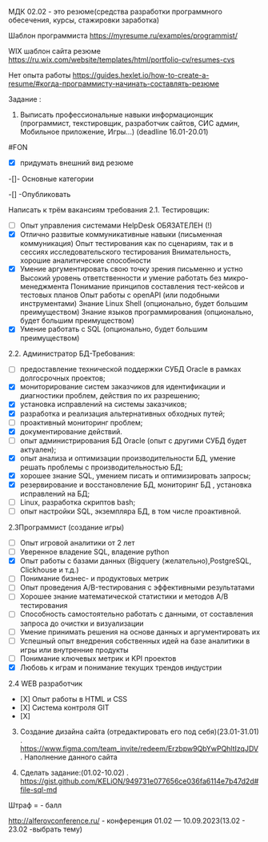 МДК 02.02 - это резюме(средства разработки программного обесечения, курсы, стажировки заработка)

Шаблон программиста https://myresume.ru/examples/programmist/ 

WIX шаблон сайта резюме https://ru.wix.com/website/templates/html/portfolio-cv/resumes-cvs 

Нет опыта работы https://guides.hexlet.io/how-to-create-a-resume/#когда-программисту-начинать-составлять-резюме 

Задание :

1. Выписать профессиональные навыки информационщик  (программист, текстировщик, разработчик сайтов, СИС админ, Мобильное приложение, Игры...) (deadline 16.01-20.01)

#FON
-[X] придумать внешний вид резюме

-[]- Основные категории

-[] -Опубликовать 

Написать к трём вакансиям требования
2.1. Тестировщик:
- [ ] Опыт управления системами HelpDesk ОБЯЗАТЕЛЕН (!)
- [X] Отлично развитые коммуникативные навыки (письменная коммуникация)
Опыт тестирования как по сценариям, так и в сессиях исследовательского тестирования
Внимательность, хорошие аналитические способности
- [X] Умение аргументировать свою точку зрения письменно и устно
Высокий уровень ответственности и умение работать без микро-менеджмента
Понимание принципов составления тест-кейсов и тестовых планов
Опыт работы с openAPI (или подобными инструментами)
Знание Linux Shell (опционально, будет большим преимуществом)
Знание языков программирования (опционально, будет большим преимуществом)
- [X] Умение работать с SQL (опционально, будет большим преимуществом)

2.2. Администратор БД-Требования:

- [ ] предоставление технической поддержки СУБД Oracle в рамках долгосрочных проектов;
- [X] мониторирование систем заказчиков для идентификации и диагностики проблем, действия по их разрешению;
- [X] установка исправлений на системы заказчиков;
- [X] разработка и реализация альтернативных обходных путей;
- [ ] проактивный мониторинг проблем;
- [X] документирование действий.
- [ ] опыт администрирования БД Oracle (опыт с другими СУБД будет актуален);
- [X] опыт анализа и оптимизации производительности БД, умение решать проблемы с производительностью БД;
- [X] хорошее знание SQL, умением писать и оптимизировать запросы;
- [X] резервирование и восстановление БД, мониторинг БД , установка исправлений на БД;
- [ ] Linux, разработка скриптов bash;
- [ ] опыт настройки SQL, экземпляра БД, в том числе проактивной.

2.3Программист (создание игры)

-[ ] Опыт игровой аналитики от 2 лет
- [ ] Уверенное владение SQL, владение python
- [X] Опыт работы с базами данных (Bigquery (желательно),PostgreSQL, Clickhouse и т.д.)
- [ ] Понимание бизнес- и продуктовых метрик
- [ ] Опыт проведения A/B-тестирования с эффективными результатами
- [ ] Хорошее знание математической статистики и методов A/B тестирования
- [ ] Способность самостоятельно работать с данными, от составления запроса до очистки и визуализации
- [ ] Умение принимать решения на основе данных и аргументировать их
- [ ] Успешный опыт внедрения собственных идей на базе аналитики в игры или внутренние продукты
- [ ] Понимание ключевых метрик и KPI проектов
- [X] Любовь к играм и понимание текущих трендов индустрии

2.4 WEB разработчик
- [Х] Опыт работы в HTML и CSS
- [Х] Система контроля GIT 
- [Х]




3. Создание дизайна сайта (отредактировать его под себя)(23.01-31.01)
. https://www.figma.com/team_invite/redeem/Erzbpw9QbYwPQhltIzqJDV
. Наполнение данного сайта 

4. Сделать задание:(01.02-10.02)
. https://gist.github.com/KELiON/949731e077656ce036fa6114e7b47d2d#file-sql-md

Штраф = - балл

http://alferovconference.ru/ - конференция 01.02 —  10.09.2023(13.02 - 23.02 -выбрать тему)

